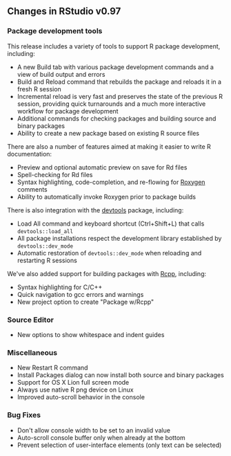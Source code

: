## Changes in RStudio v0.97

### Package development tools

This release includes a variety of tools to support R package development, including:
 
- A new Build tab with various package development commands and a view of build output and errors
- Build and Reload command that rebuilds the package and reloads it in a fresh R session
- Incremental reload is very fast and preserves the state of the previous R session, providing quick turnarounds and a much more interactive workflow for package development
- Additional commands for checking packages and building source and binary packages
- Ability to create a new package based on existing R source files
     
There are also a number of features aimed at making it easier to write R documentation:
  
- Preview and optional automatic preview on save for Rd files
- Spell-checking for Rd files
- Syntax highlighting, code-completion, and re-flowing for [Roxygen](http://roxygen.org/) comments
- Ability to automatically invoke Roxygen prior to package builds
 
There is also integration with the [devtools](https://github.com/hadley/devtools) package, including:

- Load All command and keyboard shortcut (Ctrl+Shift+L) that calls `devtools::load_all`
- All package installations respect the development library established by `devtools::dev_mode`
- Automatic restoration of `devtools::dev_mode` when reloading and restarting R sessions

We've also added support for building packages with [Rcpp](http://dirk.eddelbuettel.com/code/rcpp.html), including:

- Syntax highlighting for C/C++
- Quick navigation to gcc errors and warnings
- New project option to create "Package w/Rcpp"

### Source Editor

- New options to show whitespace and indent guides 

### Miscellaneous

- New Restart R command
- Install Packages dialog can now install both source and binary packages
- Support for OS X Lion full screen mode
- Always use native R png device on Linux
- Improved auto-scroll behavior in the console

### Bug Fixes

- Don't allow console width to be set to an invalid value
- Auto-scroll console buffer only when already at the bottom
- Prevent selection of user-interface elements (only text can be selected)




